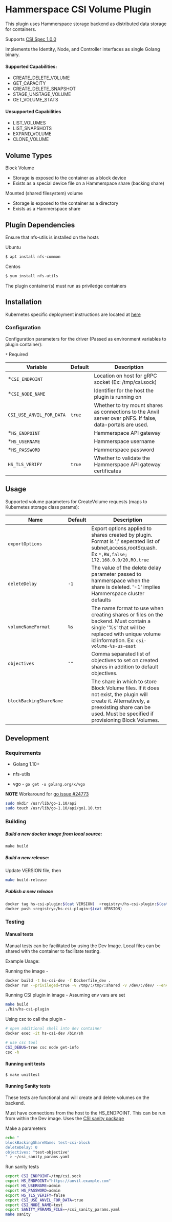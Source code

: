 # Hammerspace CSI Volume Plugin

This plugin uses Hammerspace storage backend as distributed data storage for containers.

Supports [CSI Spec 1.0.0](https://github.com/container-storage-interface/spec/blob/master/spec.md) 
 
Implements the Identity, Node, and Controller interfaces as single Golang binary.
 
#### Supported Capabilities:
* CREATE_DELETE_VOLUME
* GET_CAPACITY
* CREATE_DELETE_SNAPSHOT
* STAGE_UNSTAGE_VOLUME
* GET_VOLUME_STATS

#### Unsupported Capabilities
* LIST_VOLUMES
* LIST_SNAPSHOTS
* EXPAND_VOLUME
* CLONE_VOLUME

## Volume Types
Block Volume
- Storage is exposed to the container as a block device
- Exists as a special device file on a Hammerspace share (backing share)

Mounted (shared filesystem) volume
- Storage is exposed to the container as a directory
- Exists as a Hammerspace share

## Plugin Dependencies

Ensure that nfs-utils is installed on the hosts

Ubuntu
```bash
$ apt install nfs-common
```

Centos
```bash
$ yum install nfs-utils
```

The plugin container(s) must run as priviledge containers

## Installation
Kubernetes specific deployment instructions are located at [here](./deploy/kubernetes/README.md)

### Configuration
Configuration parameters for the driver (Passed as environment variables to plugin container):

``*`` Required

Variable                   |     Default           | Description
----------------           |     ------------      | -----
*``CSI_ENDPOINT``          |                       | Location on host for gRPC socket (Ex: /tmp/csi.sock)
*``CSI_NODE_NAME``         |                       | Identifier for the host the plugin is running on
``CSI_USE_ANVIL_FOR_DATA`` |     ``true``          | Whether to try mount shares as connections to the Anvil server over pNFS. If false, data-portals are used.
*``HS_ENDPOINT``           |                       | Hammerspace API gateway
*``HS_USERNAME``           |                       | Hammerspace username
*``HS_PASSWORD``           |                       | Hammerspace password
``HS_TLS_VERIFY``          |     ``true``          | Whether to validate the Hammerspace API gateway certificates

## Usage
Supported volume parameters for CreateVolume requests (maps to Kubernetes storage class params):

Name                     |     Default            | Description
----------------         |     ------------       | -----
``exportOptions``        |                        | Export options applied to shares created by plugin. Format is  ';' seperated list of subnet,access,rootSquash. Ex ``*,RW,false; 172.168.0.0/20,RO,true``
``deleteDelay``          |     ``-1``             | The value of the delete delay parameter passed to hammerspace when the share is deleted. '-1' implies Hammerspace cluster defaults
``volumeNameFormat``     |     ``%s``             | The name format to use when creating shares or files on the backend. Must contain a single '%s' that will be replaced with unique volume id information. Ex: ``csi-volume-%s-us-east``
``objectives``           |     ``""``             | Comma separated list of objectives to set on created shares in addition to default objectives.
``blockBackingShareName``|                        | The share in which to store Block Volume files. If it does not exist, the plugin will create it. Alternatively, a preexisting share can be used. Must be specified if provisioning Block Volumes.


## Development
### Requirements
* Golang 1.10+
* nfs-utils

* vgo - `go get -u golang.org/x/vgo`

**NOTE** Workaround for [go issue #24773](https://github.com/golang/go/issues/24773)
```bash
sudo mkdir /usr/lib/go-1.10/api
sudo touch /usr/lib/go-1.10/api/go1.10.txt
```

### Building
##### Build a new docker image from local source:
```make build```

##### Build a new release:
Update VERSION file, then

```bash
make build-release
```

##### Publish a new release
```bash
docker tag hs-csi-plugin:$(cat VERSION)  <registry>/hs-csi-plugin:$(cat VERSION)
docker push <registry>/hs-csi-plugin:$(cat VERSION)
```


### Testing
#### Manual tests
Manual tests can be facilitated by using the Dev Image. Local files can be shared with the container to facilitate testing.

Example Usage:

Running the image - 
```bash
docker build -t hs-csi-dev -f Dockerfile_dev .
docker run --privileged=true -v /tmp/:/tmp/:shared -v /dev/:/dev/ --env-file ~/csi-env -it -v ~/csi_sanity_params.yaml:/tmp/csi_sanity_params.yaml -v ~/src/github.com/hammer-space/csi-plugin:/hammerspace-csi-plugin/:shared --name=hs-csi-dev hs-csi-dev
```

Running CSI plugin in image - Assuming env vars are set
```bash
make build
./bin/hs-csi-plugin
```

Using csc to call the plugin - 
```bash
# open additional shell into dev container
docker exec -it hs-csi-dev /bin/sh

# use csc tool
CSI_DEBUG=true csc node get-info
csc -h
```


#### Running unit tests
``$ make unittest``

#### Running Sanity tests
These tests are functional and will create and delete volumes on the backend.

Must have connections from the host to the HS_ENDPOINT. This can be run from within the Dev image.
Uses the [CSI sanity package](https://github.com/kubernetes-csi/csi-test/tree/master/cmd/csi-sanity)

Make a parameters
```bash
echo "
blockBackingShareName: test-csi-block
deleteDelay: 0
objectives: "test-objective"
" > ~/csi_sanity_params.yaml
```

Run sanity tests

```bash
export CSI_ENDPOINT=/tmp/csi.sock
export HS_ENDPOINT="https://anvil.example.com"
export HS_USERNAME=admin
export HS_PASSWORD=admin
export HS_TLS_VERIFY=false
export CSI_USE_ANVIL_FOR_DATA=true
export CSI_NODE_NAME=test
export SANITY_PARAMS_FILE=~/csi_sanity_params.yaml
make sanity
```